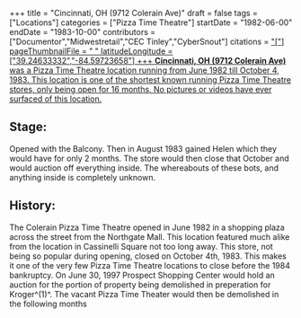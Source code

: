 +++
title = "Cincinnati, OH (9712 Colerain Ave)"
draft = false
tags = ["Locations"]
categories = ["Pizza Time Theatre"]
startDate = "1982-06-00"
endDate = "1983-10-00"
contributors = ["Documentor","Midwestretail","CEC Tinley","CyberSnout"]
citations = ["["]
pageThumbnailFile = " "
latitudeLongitude = ["39.24633332","-84.59723658"]
+++
**Cincinnati, OH (9712 Colerain Ave)** was a Pizza Time Theatre location running from June 1982 till October 4, 1983. This location is one of the shortest known running Pizza Time Theatre stores, only being open for 16 months. No pictures or videos have ever surfaced of this location.](%22https://www.newspapers.com/image/103057953/?match=1&terms=Prospect%20Square%20Shopping%20Center%20Auction/%3C/a)

## Stage:

Opened with the Balcony. Then in August 1983 gained Helen which they would have for only 2 months. The store would then close that October and would auction off everything inside. The whereabouts of these bots, and anything inside is completely unknown.

## History:

The Colerain Pizza Time Theatre opened in June 1982 in a shopping plaza across the street from the Northgate Mall. This location featured much alike from the location in Cassinelli Square not too long away. This store, not being so popular during opening, closed on October 4th, 1983. This makes it one of the very few Pizza Time Theatre locations to close before the 1984 bankruptcy. On June 30, 1997 Prospect Shopping Center would hold an auction for the portion of property being demolished in preperation for Kroger^(1)^. The vacant Pizza Time Theater would then be demolished in the following months
